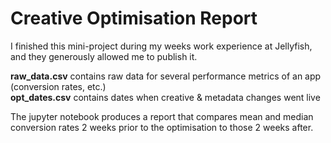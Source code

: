 # Creative Optimisation Report
I finished this mini-project during my weeks work experience at Jellyfish, and they generously allowed me to publish it.

**raw_data.csv** contains raw data for several performance metrics of an app (conversion rates, etc.)  
**opt_dates.csv** contains dates when creative & metadata changes went live 

The jupyter notebook produces a report that compares mean and median conversion rates 2 weeks prior to the optimisation to those 2 weeks after.
